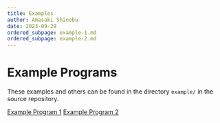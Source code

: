 ```yaml
---
title: Examples
author: Amasaki Shinobu
date: 2023-09-29
ordered_subpage: example-1.md
ordered_subpage: example-2.md
---
```


# Example Programs

These examples and others can be found in the directory `example/` in the source repository.

[Example Program 1](./example-1.html)
[Example Program 2](./example-2.html)
